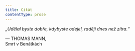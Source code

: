 ```yaml
---
title: Citát
contentType: prose
---
```


<section>

_„Udělal byste dobře, kdybyste odejel, raději dnes než zítra.“_

— THOMAS MANN,  
Smrt v Benátkách

</section>
